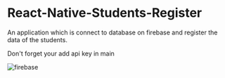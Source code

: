 # React-Native-Students-Register
An application which is connect to database on firebase and register the data of the students.

Don't forget your add api key in main

![firebase](https://user-images.githubusercontent.com/37938731/130773330-7abed2d9-dc34-4d18-ab59-472736097c96.png)

